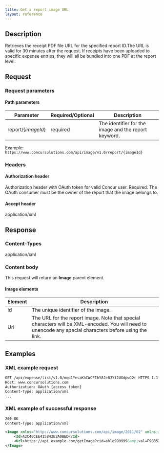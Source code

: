 ```yaml
--- 
title: Get a report image URL 
layout: reference
--- 
```

 
## Description 
Retrieves the receipt PDF file URL for the specified report ID.The URL is valid for 30 minutes after the request. If receipts have been uploaded to specific expense entries, they will all be bundled into one PDF at the report level.

## Request 

### Request parameters 

#### Path parameters 

| Parameter | Required/Optional | Description | 
|-----------|-----------|---------------------| 
|report/{_imageId_} | required | The identifier for the image and the report keyword. | 

Example: `https://www.concursolutions.com/api/image/v1.0/report/{imageId}` 

### Headers 

#### Authorization header 

Authorization header with OAuth token for valid Concur user. Required. The OAuth consumer must be the owner of the report that the image belongs to. 

#### Accept header 
application/xml 

## Response 

### Content-Types 
application/xml 

### Content body 
This request will return an **Image** parent element. 

#### Image elements 

| Element |  Description | 
|-----------|---------------------| 
| Id | The unique identifier of the image. | 
| Url | The URL for the report image. Note that special characters will be XML-encoded. You will need to unencode any special characters before using the link.| 

## Examples 

### XML example request 

```xml 
GET /api/expense/list/v1.0/nqd1YesaKhCWCFIhY8JeBJYf2UGdpwJ2r HTTPS 1.1
Host: www.concursolutions.com
Authorization: OAuth {access token}
Content-Type: application/xml   
... 
``` 

### XML example of successful response 

```xml 
200 OK
Content-Type: application/xml

<Image xmlns="http://www.concursolutions.com/api/image/2011/02" xmlns:i="http://www.w3.org/2001/XMLSchema-instance">
    <Id>A2C40CEE415B43B2A0BED</Id>
    <Url>https://api.example.com/getImage?cid=able999999&amp;val=F9B35244G86</Url>
</Image>
 
```
